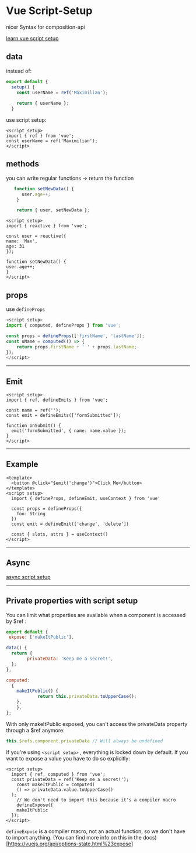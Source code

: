 # Vue Script-Setup

nicer Syntax for composition-api

[learn vue script setup](https://learnvue.co/2021/05/explaining-the-new-script-setup-type-in-vue-3-major-takeaways-from-the-rfc/)

## data

instead of:

```js
export default {
  setup() {
    const userName = ref('Maximilian');
    
    return { userName };
  }
```

use script setup:

 ```vue
 <script setup>
 import { ref } from 'vue';
 const userName = ref('Maximilian');
 </script>
 ```

## methods

you can write regular functions -> return the function

```js
   function setNewData() {
      user.age++;
    }

    return { user, setNewData };
```



```vue
<script setup>
import { reactive } from 'vue';

const user = reactive({
name: 'Max',
age: 31
});

function setNewData() {
user.age++;
}
</script>
```

## props

use `defineProps`

```js
<script setup>
import { computed, defineProps } from 'vue';

const props = defineProps(['firstName', 'lastName']);
const uName = computed(() => {
	return props.firstName + ' ' + props.lastName;
});
</script>
```

------

## Emit

```vue
<script setup>
import { ref, defineEmits } from 'vue';

const name = ref('');
const emit = defineEmits(['formSubmitted']);

function onSubmit() {
  emit('formSubmitted', { name: name.value });
}
</script>
```



------

## Example

```vue
<template>
  <button @click="$emit('change')">Click Me</button>
</template>
<script setup>
  import { defineProps, defineEmit, useContext } from 'vue'

  const props = defineProps({
    foo: String
  })
  const emit = defineEmit(['change', 'delete'])

  const { slots, attrs } = useContext()
</script>
```

------

## Async

[async script setup](https://stackoverflow.com/questions/69183835/vue-script-setup-top-level-await-causing-template-not-to-render)

------

## Private properties with script setup

 You can limit what properties are available when a component is accessed by $ref :

```js
export default {
 expose: ['makeItPublic'],

data() { 
  return {
		privateData: 'Keep me a secret!', 
  };
},

computed: 
  { 
    makeItPublic() {
			return this.privateData.toUpperCase(); 
    },
	}, 
};
```

With only makeItPublic exposed, you can't access the privateData property through a $ref anymore:

```js
this.$refs.component.privateData // Will always be undefined
```

If you're using `<script setup>` , everything is locked down by default. If you want to expose a value you have to do so explicitly:

```vue
<script setup>
  import { ref, computed } from 'vue';
  const privateData = ref('Keep me a secret!'); 
	const makeItPublic = computed(
  	() => privateData.value.toUpperCase() 
  );
  	// We don't need to import this because it's a compiler macro 
	defineExpose({
  	makeItPublic
  }); 
</script>

```

`defineExpose` is a compiler macro, not an actual function, so we don't have to import anything.
(You can find more info on this in the docs)[https://vuejs.org/api/options-state.html%23expose]
